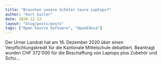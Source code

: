 ```yaml
---
title: "Brauchen unsere Schüler teure Laptops?"
author: "Kurt Gisler"
date: 2020-12-22
layout: "blog/posts/posts"
tags: ["Open Source Software", "OpenEduca"]
---
```


Der Urner Landrat hat am 16. Dezember 2020 über einen Verpflichtungskredit für die Kantonale Mittelschule debattiert. Beantragt wurden CHF 372'000 für die Beschaffung von Laptops plus Zubehör und Schu...



